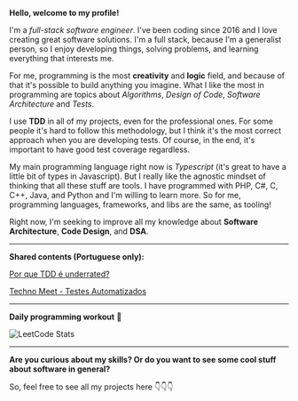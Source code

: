 **Hello, welcome to my profile!** 

I'm a *full-stack software engineer*. I've been coding since 2016 and I love creating great software solutions. I'm a full stack, because I'm a generalist person, so I enjoy developing things, solving problems, and learning everything that interests me.

For me, programming is the most **creativity** and **logic** field, and because of that it's possible to build anything you imagine. What I like the most in programming are topics about *Algorithms*, *Design of Code*, *Software Architecture* and *Tests*.

I use **TDD** in all of my projects, even for the professional ones. For some people it's hard to follow this methodology, but I think it's the most correct approach when you are developing tests. Of course, in the end, it's important to have good test coverage regardless.

My main programming language right now is *Typescript* (it's great to have a little bit of types in Javascript). But I really like the agnostic mindset of thinking that all these stuff are tools. I have programmed with PHP, C#, C, C++, Java, and Python and I'm willing to learn more. So for me, programming languages, frameworks, and libs are the same, as tooling!

Right now, I'm seeking to improve all my knowledge about **Software Architecture**, **Code Design**, and **DSA**.

---

**Shared contents (Portuguese only):** 

[Por que TDD é underrated?](https://hdev.medium.com/por-que-tdd-é-underrated-5e2bd5cef2a6)

[Techno Meet - Testes Automatizados](https://youtu.be/vhMBQucge8k?si=0KEdOS6sj3PQoUiF)

---

**Daily programming workout** 💪

![LeetCode Stats](https://leetcard.jacoblin.cool/hdev14?theme=dark&font=JetBrains%20Mono&ext=heatmap)

---

**Are you curious about my skills? Or do you want to see some cool stuff about software in general?**

So, feel free to see all my projects here 👇👇👇

